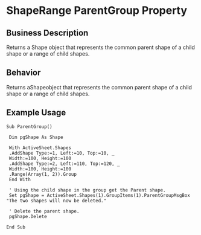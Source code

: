 # ShapeRange ParentGroup Property

## Business Description
Returns a Shape object that represents the common parent shape of a child shape or a range of child shapes.

## Behavior
Returns aShapeobject that represents the common parent shape of a child shape or a range of child shapes.

## Example Usage
```vba
Sub ParentGroup() 
 
 Dim pgShape As Shape 
 
 With ActiveSheet.Shapes 
 .AddShape Type:=1, Left:=10, Top:=10, _ 
 Width:=100, Height:=100 
 .AddShape Type:=2, Left:=110, Top:=120, _ 
 Width:=100, Height:=100 
 .Range(Array(1, 2)).Group 
 End With 
 
 ' Using the child shape in the group get the Parent shape. 
 Set pgShape = ActiveSheet.Shapes(1).GroupItems(1).ParentGroupMsgBox "The two shapes will now be deleted." 
 
 ' Delete the parent shape. 
 pgShape.Delete 
 
End Sub
```